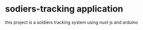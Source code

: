 ﻿# sodiers-tracking application
this project is a soldiers tracking system using nuxt js and arduino 